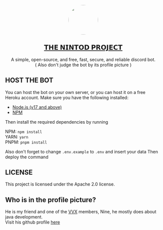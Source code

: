 <!-- make image center -->

<p align="center">
  <a href="https://vercel.com">
    <img src="https://files.vvx.bar/record/nine.png" height="96" width="96" style="border-radius: 9999px" ">
    <h2 align="center">
        𝗧𝗛𝗘 𝗡𝗜𝗡𝗧𝗢𝗗 𝗣𝗥𝗢𝗝𝗘𝗖𝗧
    </h2>
  </a>
  <p align="center">
    A simple, open-source, and free, fast, secure, and reliable discord bot. <br>
    ( Also don't judge the bot by its profile picture )
  </p>
</p>

## HOST THE BOT

You can host the bot on your own server, or you can host it on a free Heroku account. Make sure you have the following
installed:

- [Node.js (v17 and above)](https://nodejs.org/en/)
- [NPM](https://www.npmjs.com/)

Then install the required dependencies by running

NPM: `npm install`  
YARN: `yarn`  
PNPM: `pnpm install`

Also don't forget to change `.env.example` to `.env` and insert your data Then deploy the command

## LICENSE

This project is licensed under the Apache 2.0 license.

## Who is in the profile picture?

He is my friend and one of the [VVX](https://vvx.bar/) members, Nine, he mostly does about java development.  
Visit his github profile [here](https://github.com/ThatVeryDumbGuy)
